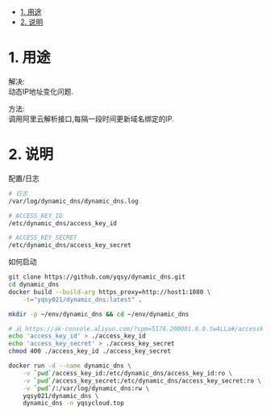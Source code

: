 <!-- TOC -->

- [1. 用途](#1-用途)
- [2. 说明](#2-说明)

<!-- /TOC -->


<a id="markdown-1-用途" name="1-用途"></a>
# 1. 用途

解决:  
动态IP地址变化问题.  

方法:  
调用阿里云解析接口,每隔一段时间更新域名绑定的IP.  


<a id="markdown-2-说明" name="2-说明"></a>
# 2. 说明

配置/日志
```bash
# 日志
/var/log/dynamic_dns/dynamic_dns.log

# ACCESS_KEY_ID
/etc/dynamic_dns/access_key_id

# ACCESS_KEY_SECRET
/etc/dynamic_dns/access_key_secret
```

如何启动
```bash
git clone https://github.com/yqsy/dynamic_dns.git
cd dynamic_dns
docker build --build-arg https_proxy=http://host1:1080 \
    -t="yqsy021/dynamic_dns:latest" .

mkdir -p ~/env/dynamic_dns && cd ~/env/dynamic_dns

# 从 https://ak-console.aliyun.com/?spm=5176.200001.0.0.twALLa#/accesskey 获得
echo 'access_key_id' > ./access_key_id
echo 'access_key_secret' > ./access_key_secret
chmod 400 ./access_key_id ./access_key_secret

docker run -d --name dynamic_dns \
    -v `pwd`/access_key_id:/etc/dynamic_dns/access_key_id:ro \
    -v `pwd`/access_key_secret:/etc/dynamic_dns/access_key_secret:ro \
    -v `pwd`/:/var/log/dynamic_dns:rw \
    yqsy021/dynamic_dns \
    dynamic_dns -n yqsycloud.top
```

